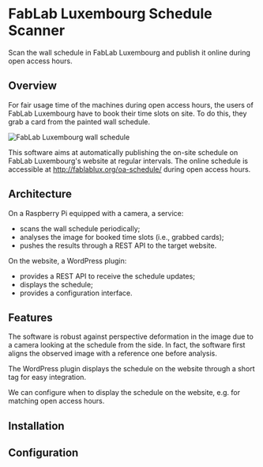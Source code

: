 # FabLab Luxembourg Schedule Scanner

Scan the wall schedule in FabLab Luxembourg and publish it online during open
access hours.

## Overview

For fair usage time of the machines during open access hours, the users of
FabLab Luxembourg have to book their time slots on site.
To do this, they grab a card from the painted wall schedule.

![FabLab Luxembourg wall schedule](data/wall.jpg)

This software aims at automatically publishing the on-site schedule on FabLab
Luxembourg's website at regular intervals.
The online schedule is accessible at http://fablablux.org/oa-schedule/ during
open access hours.

## Architecture

On a Raspberry Pi equipped with a camera, a service:
 * scans the wall schedule periodically;
 * analyses the image for booked time slots (i.e., grabbed cards);
 * pushes the results through a REST API to the target website.

On the website, a WordPress plugin:
 * provides a REST API to receive the schedule updates;
 * displays the schedule;
 * provides a configuration interface.

## Features

The software is robust against perspective deformation in the image due to a
camera looking at the schedule from the side.
In fact, the software first aligns the observed image with a reference one
before analysis.

The WordPress plugin displays the schedule on the website through a short tag
for easy integration.

We can configure when to display the schedule on the website, e.g. for matching
open access hours.

## Installation

## Configuration
